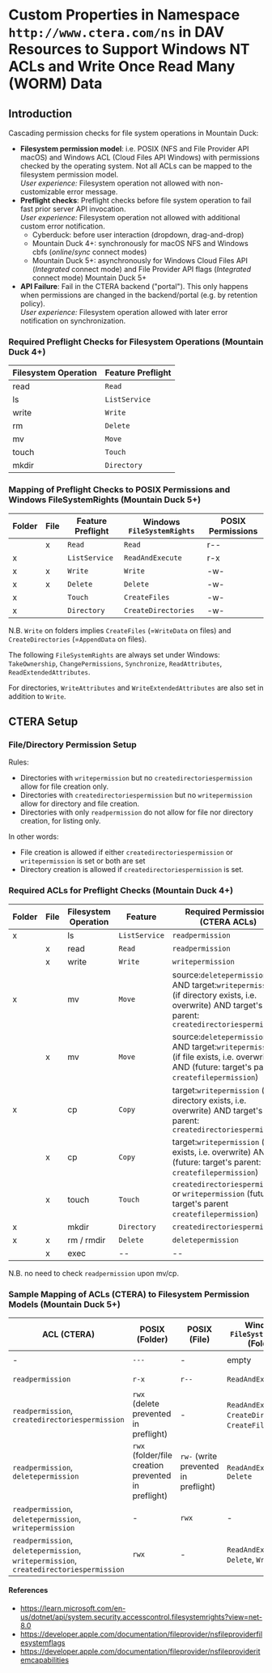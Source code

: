 # Custom Properties in Namespace `http://www.ctera.com/ns` in DAV Resources to Support Windows NT ACLs and Write Once Read Many (WORM) Data

## Introduction

Cascading permission checks for file system operations in Mountain Duck:

* **Filesystem permission model**: i.e. POSIX (NFS and File Provider API macOS) and
  Windows ACL (Cloud Files API Windows) with permissions checked by the operating system. Not all ACLs can
  be mapped to the filesystem permission model. <br/>_User experience:_ Filesystem operation not allowed with
  non-customizable error message.
* **Preflight checks**: Preflight checks before file system operation to fail fast prior server API invocation. <br/>
  _User
  experience:_ Filesystem operation not allowed with additional custom error notification.
  * Cyberduck: before user interaction (dropdown, drag-and-drop)
  * Mountain Duck 4+: synchronously for macOS NFS and Windows cbfs (_online_/_sync_ connect modes)
  * Mountain Duck 5+: asynchronously for Windows Cloud Files API (_Integrated_ connect mode) and File Provider API
    flags (_Integrated_ connect mode) Mountain Duck 5+
* **API Failure**: Fail in the CTERA backend ("portal"). This only happens when permissions are changed in the
  backend/portal (e.g. by retention policy).
  <br/>_User experience:_ Filesystem operation allowed with later error
  notification on synchronization.

### Required Preflight Checks for Filesystem Operations (Mountain Duck 4+)

| Filesystem Operation | Feature Preflight |
|----------------------|-------------------|
| read                 | `Read`            |
| ls                   | `ListService`     |                      
| write                | `Write`           |
| rm                   | `Delete`          |
| mv                   | `Move`            |
| touch                | `Touch`           |
| mkdir                | `Directory`       |

### Mapping of Preflight Checks to POSIX Permissions and Windows FileSystemRights (Mountain Duck 5+)

| Folder | File | Feature Preflight | Windows `FileSystemRights` | POSIX Permissions |
|--------|------|-------------------|----------------------------|-------------------|
|        | x    | `Read`            | `Read`                     | r--               |                      
| x      |      | `ListService`     | `ReadAndExecute`           | r-x               |                      
| x      | x    | `Write`           | `Write`                    | -w-               |
| x      | x    | `Delete`          | `Delete`                   | -w-               |
| x      |      | `Touch`           | `CreateFiles`              | -w-               |
| x      |      | `Directory`       | `CreateDirectories`        | -w-               |

N.B. `Write` on folders implies `CreateFiles` (=`WriteData` on files) and `CreateDirectories` (=`AppendData` on files).

The following `FileSystemRights` are always set under Windows:
`TakeOwnership`, `ChangePermissions`, `Synchronize`, `ReadAttributes`, `ReadExtendedAttributes`.

For directories, `WriteAttributes` and `WriteExtendedAttributes` are also set in addition to `Write`.

## CTERA Setup

### File/Directory Permission Setup

Rules:

- Directories with `writepermission` but no `createdirectoriespermission` allow for file creation only.
- Directories with `createdirectoriespermission` but no `writepermission` allow for directory and file creation.
- Directories with only `readpermission` do not allow for file nor directory creation, for listing only.

In other words:

- File creation is allowed if either `createdirectoriespermission` or `writepermission` is set or both are set
- Directory creation is allowed if `createdirectoriespermission` is set.

### Required ACLs for Preflight Checks (Mountain Duck 4+)

| Folder | File | Filesystem Operation | Feature       | Required Permissions (CTERA ACLs)                                                                                                               |
|--------|------|----------------------|---------------|-------------------------------------------------------------------------------------------------------------------------------------------------|
| x      |      | ls                   | `ListService` | `readpermission`                                                                                                                                |
|        | x    | read                 | `Read`        | `readpermission`                                                                                                                                |                      
|        | x    | write                | `Write`       | `writepermission`                                                                                                                               |
| x      |      | mv                   | `Move`        | source:`deletepermission` AND target:`writepermission` (if directory exists, i.e. overwrite) AND target's parent: `createdirectoriespermission` |
|        | x    | mv                   | `Move`        | source:`deletepermission` AND target:`writepermission` (if file exists, i.e. overwrite) AND (future: target's parent: `createfilepermission`)   |
| x      |      | cp                   | `Copy`        | target:`writepermission` (if directory exists, i.e. overwrite) AND target's parent: `createdirectoriespermission`                               |
|        | x    | cp                   | `Copy`        | target:`writepermission` (if file exists, i.e. overwrite) AND (future: target's parent: `createfilepermission`)                                 |
|        | x    | touch                | `Touch`       | `createdirectoriespermission` or `writepermission` (future: target's parent `createfilepermission`)                                             |
| x      |      | mkdir                | `Directory`   | `createdirectoriespermission`                                                                                                                   |
| x      | x    | rm / rmdir           | `Delete`      | `deletepermission`                                                                                                                              |
|        | x    | exec                 | --            | --                                                                                                                                              |

N.B. no need to check `readpermission` upon mv/cp.

### Sample Mapping of ACLs (CTERA) to Filesystem Permission Models (Mountain Duck 5+)

| ACL (CTERA)                                                                            | POSIX (Folder)                                      | POSIX (File)                         | Windows `FileSystemRights` (Folder)                       | Windows `FileSystemRights` (File) | Example (Folder)                                                   | Example (File)                                                  |
|----------------------------------------------------------------------------------------|-----------------------------------------------------|--------------------------------------|-----------------------------------------------------------|-----------------------------------|--------------------------------------------------------------------|-----------------------------------------------------------------|
| -                                                                                      | `---`                                               | -                                    | empty                                                     | -                                 | `/ACL test (Alex Berman)/NoAccess/`                                | -                                                               |
| `readpermission`                                                                       | `r-x`                                               | `r--`                                | `ReadAndExecute`                                          | `Read`                            | `/ACL test (Alex Berman)/ReadOnly/`                                | `/ACL test (Alex Berman)/ReadOnly/ReadOnly.txt`                 |
| `readpermission`, `createdirectoriespermission`                                        | `rwx` (delete prevented in preflight)               | -                                    | `ReadAndExecute`, `CreateDirectories`, `CreateFiles` (!), | -                                 | `/WORM test (Alex Berman)/Retention Folder (no write, no delete)/` | -                                                               |
| `readpermission`, `deletepermission`                                                   | `rwx` (folder/file creation prevented in preflight) | `rw-` (write prevented in preflight) | `ReadAndExecute`,  `Delete`                               | `Read`, `Delete`                  | `/ACL test (Alex Berman)/NoCreateFolderPermission`                 | `/ACL test (Alex Berman)/NoCreateFolderPermission/trayIcon.png` |
| `readpermission`, `deletepermission`, `writepermission`                                | -                                                   | `rwx`                                | -                                                         | `Read`, `Delete`, `Write`         | -                                                                  | `/ACL test (Alex Berman)/ReadWrite/Free Access.txt`             |
| `readpermission`, `deletepermission`, `writepermission`, `createdirectoriespermission` | `rwx`                                               | -                                    | `ReadAndExecute`, `Delete`, `Write`                       | -                                 | `/ACL test (Alex Berman)/ReadWrite/`                               | -                                                               |

#### References

* https://learn.microsoft.com/en-us/dotnet/api/system.security.accesscontrol.filesystemrights?view=net-8.0
* https://developer.apple.com/documentation/fileprovider/nsfileproviderfilesystemflags
* https://developer.apple.com/documentation/fileprovider/nsfileprovideritemcapabilities
